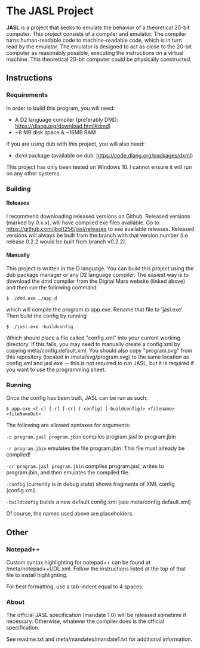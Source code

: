 # The JASL Project

**JASL** is a project that seeks to emulate the behavior of a theoretical 20-bit computer. This project consists of a compiler and emulator. The compiler turns human-readable code to machine-readable 
code, which is in turn read by the emulator. The emulator is designed to act as close to the 20-bit computer as reasonably possible, executing the instructions on a
virtual machine. This theoretical 20-bit computer could be physically constructed.

## Instructions

### Requirements

In order to build this program, you will need:
- A D2 language compiler (preferably DMD: https://dlang.org/download.html#dmd)
- ~8 MB disk space & ~16MB RAM

If you are using dub with this project, you will also need:
- dxml package (available on dub: https://code.dlang.org/packages/dxml)

This project has only been tested on Windows 10. I cannot ensure it will run on any other systems.

### Building

#### Releases

I recommend downloading released versions on Github. Released versions (marked by 0.x.x), will have compiled exe files available. Go to https://github.com/jbolt256/jasl/releases to see available
releases. Released versions will always be built from the branch with that version number (i.e release 0.2.2 would be built from branch v0.2.2).

#### Manually
This project is written in the D language. You can build this project using the dub package manager or any D2 language compiler. The easiest way is to download the 
dmd compiler from the Digital Mars website (linked above) and then run the following command

`$ ./dmd.exe ./app.d`

which will compile the program to app.exe. Rename that file to 'jasl.exe'. Then build the config by running

`$ ./jasl.exe -buildconfig`

Which should place a file called "config.xml" into your current working directory. If this fails, you may need to manually create a config.xml
by copying meta/config.default.xml. You should also copy "program.svg" from this repository (located in /meta/svg/program.svg) to the same location as 
config.xml and jasl.exe -- this is not required to run JASL, but it is required if you want to use the programming sheet.

### Running
Once the config has been built, JASL can be run as such:

`$ app.exe <[-c] [-r] [-cr] [-config] [-buildconfig]> <filename> <fileNameOut>`

The following are allowed syntaxes for arguments:

`-c program.jasl program.jbin` compiles program.jasl to program.jbin

`-r program.jbin` emulates the file program.jbin. This file must already be compiled!

`-cr program.jasl program.jbin` compiles program.jasl, writes to program.jbin, and then emulates the compiled file.

`-config` (currently is in debug state) shows fragments of XML config (config.xml)

`-buildconfig` builds a new default config.xml (see meta/config.default.xml)

Of course, the names used above are placeholders.

## Other

### Notepad++
Custom syntax highlighting for notepad++ can be found at /meta/notepad++UDL.xml. Follow the instructions listed at the top of that file
to install highlighting.

For best formatting, use a tab-indent equal to 4 spaces.

### About
The official JASL specification (mandate 1.0) will be released sometime if necessary. Otherwise, whatever the compiler does is the official specification.

See readme.txt and meta/mandates/mandate1.txt for additional information.